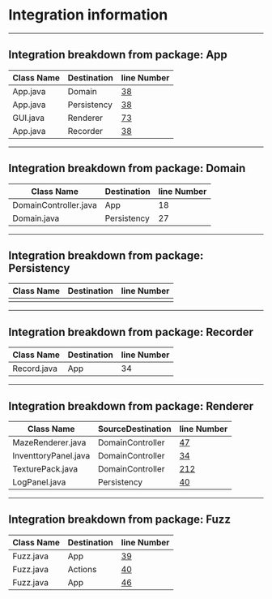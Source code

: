 # Integration information
------
## Integration breakdown from package: App
| Class Name | Destination | line Number                                               |
|------------|-------------|-----------------------------------------------------------|
| App.java   | Domain      | [38](/src/nz/ac/vuw/ecs/swen225/gp6/app/App.java#L38)     |
| App.java   | Persistency | [38](/src/nz/ac/vuw/ecs/swen225/gp6/app/App.java#L38)     |
| GUI.java   | Renderer    | [73](/src/nz/ac/vuw/ecs/swen225/gp6/app/gui/GUI.java#L73) |
| App.java   | Recorder    | [38](/src/nz/ac/vuw/ecs/swen225/gp6/app/App.java#L44)     |


------
## Integration breakdown from package: Domain
| Class Name          | Destination | line Number |
|---------------------|-------------|-------------|
|DomainController.java| App         | 18          |
|Domain.java          | Persistency | 27          |


------
## Integration breakdown from package: Persistency
| Class Name | Destination | line Number |
|------------|-------------|-------------|
|            |             |             |


------
## Integration breakdown from package: Recorder
| Class Name | Destination | line Number |
|------------|-------------|-------------|
| Record.java| App         | 34          |


------
## Integration breakdown from package: Renderer
| Class Name           | SourceDestination | line Number                                                           |
|----------------------|-------------------|-----------------------------------------------------------------------|
| MazeRenderer.java    | DomainController  | [47](/src/nz/ac/vuw/ecs/swen225/gp6/renderer/MazeRenderer.java#L47)   |
| InventtoryPanel.java | DomainController  | [34](/src/nz/ac/vuw/ecs/swen225/gp6/renderer/InventoryPanel.java#L34) |
| TexturePack.java     | DomainController  | [212](/src/nz/ac/vuw/ecs/swen225/gp6/renderer/TexturePack.java#L212)  |
| LogPanel.java        | Persistency       | [40](/src/nz/ac/vuw/ecs/swen225/gp6/renderer/LogPanel.java#L40)       |

------
## Integration breakdown from package: Fuzz
| Class Name | Destination | line Number                                                  |
|------------|-------------|--------------------------------------------------------------|
| Fuzz.java  | App         | [39](/src/test/nz/ac/vuw/ecs/swen225/gp6/fuzz/Fuzz.java#L39) |
| Fuzz.java  | Actions     | [40](/src/test/nz/ac/vuw/ecs/swen225/gp6/fuzz/Fuzz.java#L40) |
| Fuzz.java  | App         | [46](/src/test/nz/ac/vuw/ecs/swen225/gp6/fuzz/Fuzz.java#L46) |